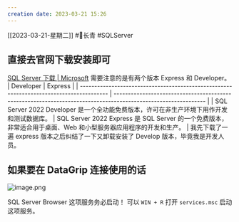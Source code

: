 ```yaml
---
creation date: 2023-03-21 15:26 
---
```

 [[2023-03-21-星期二]]  #🌲长青  #SQLServer
 
## 直接去官网下载安装即可
[SQL Server 下载 | Microsoft](https://www.microsoft.com/zh-cn/sql-server/sql-server-downloads)
需要注意的是有两个版本 Express 和 Developer。
| Developer                                                                                | Express                                                                                                        |
| ---------------------------------------------------------------------------------------- | -------------------------------------------------------------------------------------------------------------- |
| SQL Server 2022 Developer 是一个全功能免费版本，许可在非生产环境下用作开发和测试数据库。 | SQL Server 2022 Express 是 SQL Server 的一个免费版本，非常适合用于桌面、Web 和小型服务器应用程序的开发和生产。 |
我先下载了一遍 express 版本之后纠结了一下又卸载安装了 Develop 版本，毕竟我是开发人员。
## 如果要在 DataGrip 连接使用的话
![image.png](https://jgox-image-1316409677.cos.ap-guangzhou.myqcloud.com/blog/20230321152826.png)

SQL Server Browser 这项服务务必启动！
可以 `WIN + R` 打开 `services.msc` 启动这项服务。






